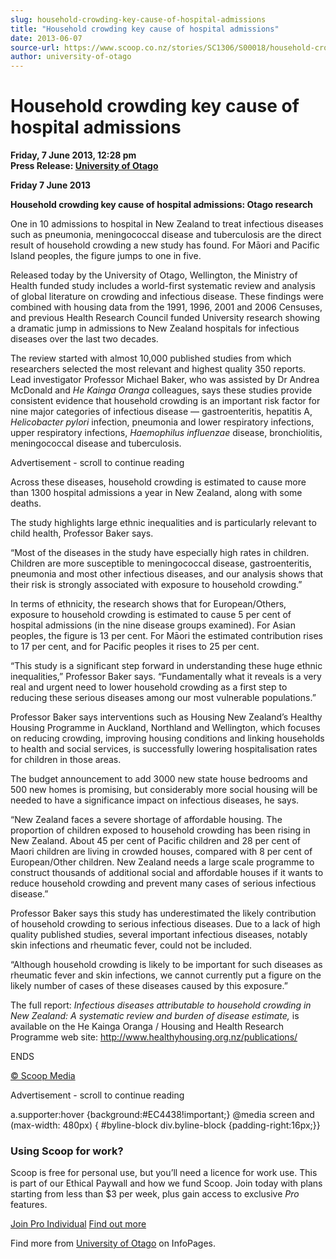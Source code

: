 ```yaml
---
slug: household-crowding-key-cause-of-hospital-admissions
title: "Household crowding key cause of hospital admissions"
date: 2013-06-07
source-url: https://www.scoop.co.nz/stories/SC1306/S00018/household-crowding-key-cause-of-hospital-admissions.htm
author: university-of-otago
---
```

Household crowding key cause of hospital admissions
===================================================

**Friday, 7 June 2013, 12:28 pm**  
**Press Release: [University of Otago](https://info.scoop.co.nz/University_of_Otago)**

**Friday 7 June 2013** 

**Household crowding key cause of hospital admissions: Otago research**

One in 10 admissions to hospital in New Zealand to treat infectious diseases such as pneumonia, meningococcal disease and tuberculosis are the direct result of household crowding a new study has found. For Māori and Pacific Island peoples, the figure jumps to one in five.

Released today by the University of Otago, Wellington, the Ministry of Health funded study includes a world-first systematic review and analysis of global literature on crowding and infectious disease. These findings were combined with housing data from the 1991, 1996, 2001 and 2006 Censuses, and previous Health Research Council funded University research showing a dramatic jump in admissions to New Zealand hospitals for infectious diseases over the last two decades.

The review started with almost 10,000 published studies from which researchers selected the most relevant and highest quality 350 reports. Lead investigator Professor Michael Baker, who was assisted by Dr Andrea McDonald and _He Kainga Oranga_ colleagues, says these studies provide consistent evidence that household crowding is an important risk factor for nine major categories of infectious disease — gastroenteritis, hepatitis A, _Helicobacter pylori_ infection, pneumonia and lower respiratory infections, upper respiratory infections, _Haemophilus influenzae_ disease, bronchiolitis, meningococcal disease and tuberculosis.

Advertisement - scroll to continue reading





Across these diseases, household crowding is estimated to cause more than 1300 hospital admissions a year in New Zealand, along with some deaths.

The study highlights large ethnic inequalities and is particularly relevant to child health, Professor Baker says.

“Most of the diseases in the study have especially high rates in children. Children are more susceptible to meningococcal disease, gastroenteritis, pneumonia and most other infectious diseases, and our analysis shows that their risk is strongly associated with exposure to household crowding.”

In terms of ethnicity, the research shows that for European/Others, exposure to household crowding is estimated to cause 5 per cent of hospital admissions (in the nine disease groups examined). For Asian peoples, the figure is 13 per cent. For Māori the estimated contribution rises to 17 per cent, and for Pacific peoples it rises to 25 per cent. 

“This study is a significant step forward in understanding these huge ethnic inequalities,” Professor Baker says. “Fundamentally what it reveals is a very real and urgent need to lower household crowding as a first step to reducing these serious diseases among our most vulnerable populations.”

Professor Baker says interventions such as Housing New Zealand’s Healthy Housing Programme in Auckland, Northland and Wellington, which focuses on reducing crowding, improving housing conditions and linking households to health and social services, is successfully lowering hospitalisation rates for children in those areas.

The budget announcement to add 3000 new state house bedrooms and 500 new homes is promising, but considerably more social housing will be needed to have a significance impact on infectious diseases, he says.

“New Zealand faces a severe shortage of affordable housing. The proportion of children exposed to household crowding has been rising in New Zealand. About 45 per cent of Pacific children and 28 per cent of Maori children are living in crowded houses, compared with 8 per cent of European/Other children. New Zealand needs a large scale programme to construct thousands of additional social and affordable houses if it wants to reduce household crowding and prevent many cases of serious infectious disease.”

Professor Baker says this study has underestimated the likely contribution of household crowding to serious infectious diseases. Due to a lack of high quality published studies, several important infectious diseases, notably skin infections and rheumatic fever, could not be included.

“Although household crowding is likely to be important for such diseases as rheumatic fever and skin infections, we cannot currently put a figure on the likely number of cases of these diseases caused by this exposure.”

The full report: _Infectious diseases attributable to household crowding in New Zealand: A systematic review and burden of disease estimate,_ is available on the He Kainga Oranga / Housing and Health Research Programme web site: http://www.healthyhousing.org.nz/publications/

ENDS  

[© Scoop Media](http://www.scoop.co.nz/about/terms.html)  

Advertisement - scroll to continue reading



a.supporter:hover {background:#EC4438!important;} @media screen and (max-width: 480px) { #byline-block div.byline-block {padding-right:16px;}}

### Using Scoop for work?

Scoop is free for personal use, but you’ll need a licence for work use. This is part of our Ethical Paywall and how we fund Scoop. Join today with plans starting from less than $3 per week, plus gain access to exclusive _Pro_ features.  
  
[Join Pro Individual](https://pro.scoop.co.nz/Individual/?from=ProIn24) [Find out more](https://pro.scoop.co.nz/using-scoop-for-work/?from=ProIn24)

Find more from [University of Otago](https://info.scoop.co.nz/University_of_Otago) on InfoPages.
